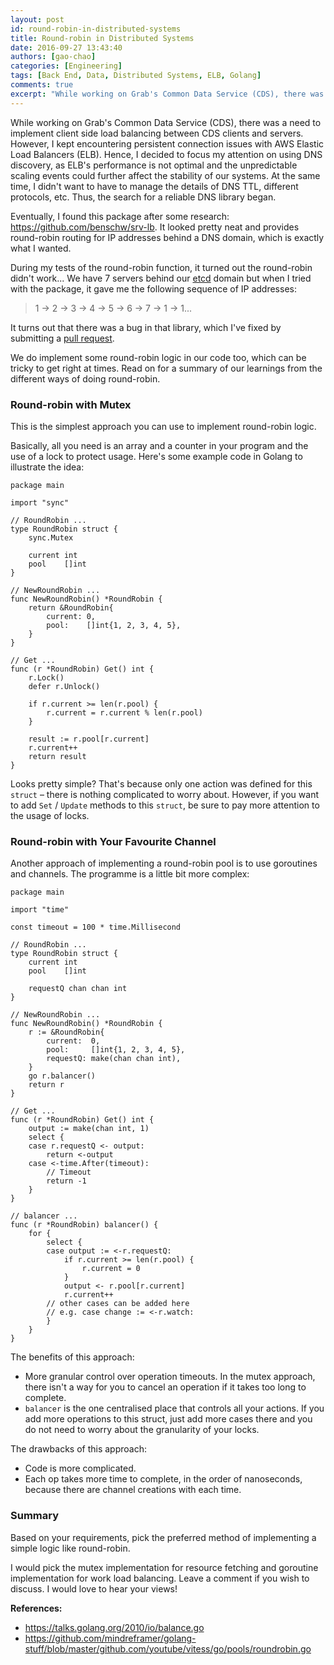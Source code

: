 ```yaml
---
layout: post
id: round-robin-in-distributed-systems
title: Round-robin in Distributed Systems
date: 2016-09-27 13:43:40
authors: [gao-chao]
categories: [Engineering]
tags: [Back End, Data, Distributed Systems, ELB, Golang]
comments: true
excerpt: "While working on Grab's Common Data Service (CDS), there was the need to implement client side load balancing between CDS clients and servers. However, I kept encountering persistent connection issues with Elastic Load Balance (ELB)."
---
```


While working on Grab's Common Data Service (CDS), there was a need to implement client side load balancing between CDS clients and servers. However, I kept encountering persistent connection issues with AWS Elastic Load Balancers (ELB). Hence, I decided to focus my attention on using DNS discovery, as ELB's performance is not optimal and the unpredictable scaling events could further affect the stability of our systems. At the same time, I didn't want to have to manage the details of DNS TTL, different protocols, etc. Thus, the search for a reliable DNS library began.

Eventually, I found this package after some research: <https://github.com/benschw/srv-lb>. It looked pretty neat and provides round-robin routing for IP addresses behind a DNS domain, which is exactly what I wanted.

During my tests of the round-robin function, it turned out the round-robin didn't work... We have 7 servers behind our [etcd](https://github.com/coreos/etcd) domain but when I tried with the package, it gave me the following sequence of IP addresses:

> 1 -> 2 -> 3 -> 4 -> 5 -> 6 -> 7 -> 1 -> 1...

It turns out that there was a bug in that library, which I've fixed by submitting a [pull request](https://github.com/benschw/srv-lb/pull/3).

We do implement some round-robin logic in our code too, which can be tricky to get right at times. Read on for a summary of our learnings from the different ways of doing round-robin.

### Round-robin with Mutex

This is the simplest approach you can use to implement round-robin logic.

Basically, all you need is an array and a counter in your program and the use of a lock to protect usage. Here's some example code in Golang to illustrate the idea:

~~~golang
package main

import "sync"

// RoundRobin ...
type RoundRobin struct {
    sync.Mutex

    current int
    pool    []int
}

// NewRoundRobin ...
func NewRoundRobin() *RoundRobin {
    return &RoundRobin{
        current: 0,
        pool:    []int{1, 2, 3, 4, 5},
    }
}

// Get ...
func (r *RoundRobin) Get() int {
    r.Lock()
    defer r.Unlock()

    if r.current >= len(r.pool) {
        r.current = r.current % len(r.pool)
    }

    result := r.pool[r.current]
    r.current++
    return result
}
~~~

Looks pretty simple? That's because only one action was defined for this `struct` – there is nothing complicated to worry about. However, if you want to add `Set` / `Update` methods to this `struct`, be sure to pay more attention to the usage of locks.

### Round-robin with Your Favourite Channel

Another approach of implementing a round-robin pool is to use goroutines and channels. The programme is a little bit more complex:

~~~golang
package main

import "time"

const timeout = 100 * time.Millisecond

// RoundRobin ...
type RoundRobin struct {
    current int
    pool    []int

    requestQ chan chan int
}

// NewRoundRobin ...
func NewRoundRobin() *RoundRobin {
    r := &RoundRobin{
        current:  0,
        pool:     []int{1, 2, 3, 4, 5},
        requestQ: make(chan chan int),
    }
    go r.balancer()
    return r
}

// Get ...
func (r *RoundRobin) Get() int {
    output := make(chan int, 1)
    select {
    case r.requestQ <- output:
        return <-output
    case <-time.After(timeout):
        // Timeout
        return -1
    }
}

// balancer ...
func (r *RoundRobin) balancer() {
    for {
        select {
        case output := <-r.requestQ:
            if r.current >= len(r.pool) {
                r.current = 0
            }
            output <- r.pool[r.current]
            r.current++
        // other cases can be added here
        // e.g. case change := <-r.watch:
        }
    }
}
~~~

The benefits of this approach:

- More granular control over operation timeouts. In the mutex approach, there isn't a way for you to cancel an operation if it takes too long to complete.
- `balancer` is the one centralised place that controls all your actions. If you add more operations to this struct, just add more cases there and you do not need to worry about the granularity of your locks.

The drawbacks of this approach:

- Code is more complicated.
- Each op takes more time to complete, in the order of nanoseconds, because there are channel creations with each time.

### Summary

Based on your requirements, pick the preferred method of implementing a simple logic like round-robin.

I would pick the mutex implementation for resource fetching and goroutine implementation for work load balancing. Leave a comment if you wish to discuss. I would love to hear your views!

**References:**

- <https://talks.golang.org/2010/io/balance.go>
- <https://github.com/mindreframer/golang-stuff/blob/master/github.com/youtube/vitess/go/pools/roundrobin.go>
